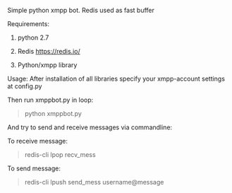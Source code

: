Simple python xmpp bot.
Redis used as fast buffer

Requirements:
1) python 2.7

2) Redis
https://redis.io/

3) Python/xmpp library

Usage:
After installation of all libraries specify your xmpp-account settings at config.py

Then run xmppbot.py in loop:
> python xmppbot.py

And try to send and receive messages via commandline:

To receive message:

> redis-cli lpop recv_mess

To send message:

> redis-cli lpush send_mess username@message
